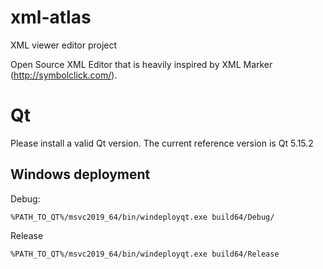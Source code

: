 # xml-atlas
XML viewer editor project


Open Source XML Editor that is heavily inspired by XML Marker (http://symbolclick.com/).



# Qt

Please install a valid Qt version.
The current reference version is Qt 5.15.2

## Windows deployment

Debug:

```
%PATH_TO_QT%/msvc2019_64/bin/windeployqt.exe build64/Debug/
```

Release

```
%PATH_TO_QT%/msvc2019_64/bin/windeployqt.exe build64/Release
```
